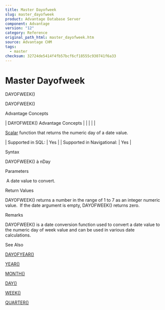 ```yaml
---
title: Master Dayofweek
slug: master_dayofweek
product: Advantage Database Server
component: Advantage
version: "12"
category: Reference
original_path_html: master_dayofweek.htm
source: Advantage CHM
tags:
  - master
checksum: 32724de5414f4fb57bcf6cf18555c930741f6a33
---
```


# Master Dayofweek

DAYOFWEEK()

DAYOFWEEK()

Advantage Concepts

| DAYOFWEEK()  Advantage Concepts |  |  |  |  |

[Scalar](master_supported_scalar_functions.md) function that returns the numeric day of a date value.

| Supported in SQL: | Yes |
| Supported in Navigational: | Yes |

Syntax

DAYOFWEEK(<dDate>) à nDay

Parameters

<dDate>  A date value to convert.

Return Values

DAYOFWEEK() returns a number in the range of 1 to 7 as an integer numeric value.  If the date argument is empty, DAYOFWEEK() returns zero.

Remarks

DAYOFWEEK() is a date conversion function used to convert a date value to the numeric day of week value and can be used in various date calculations.

See Also

[DAYOFYEAR()](master_dayofyear.md)

[YEAR()](master_year.md)

[MONTH()](master_month.md)

[DAY()](master_day.md)

[WEEK()](master_week.md)

[QUARTER()](master_quarter.md)
